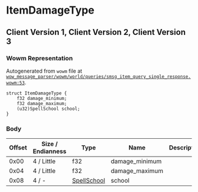 # ItemDamageType

## Client Version 1, Client Version 2, Client Version 3

### Wowm Representation

Autogenerated from `wowm` file at [`wow_message_parser/wowm/world/queries/smsg_item_query_single_response.wowm:53`](https://github.com/gtker/wow_messages/tree/main/wow_message_parser/wowm/world/queries/smsg_item_query_single_response.wowm#L53).
```rust,ignore
struct ItemDamageType {
    f32 damage_minimum;
    f32 damage_maximum;
    (u32)SpellSchool school;
}
```
### Body

| Offset | Size / Endianness | Type | Name | Description | Comment |
| ------ | ----------------- | ---- | ---- | ----------- | ------- |
| 0x00 | 4 / Little | f32 | damage_minimum |  |  |
| 0x04 | 4 / Little | f32 | damage_maximum |  |  |
| 0x08 | 4 / - | [SpellSchool](spellschool.md) | school |  |  |

